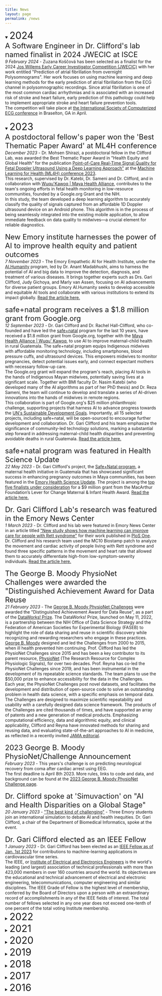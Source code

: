 ```yaml
---
title: News
layout: page
permalink: /news
---
```

<details open><summary><font size="6">2024</font></summary>
<div onclick="">
	<font size="5">A Software Engineer in Dr. Clifford's lab named finalist in 2024 JWECIC at ISCE</font>
<br>
	<em>9 February 2024</em> - Zuzana Koščová has been selected as a finalist for the 2024 <a href="https://www.isce.org/page/younginvestigator">Jos Willems Early Career Investigator Competition (JWECIC)</a> with her work entitled "Prediction of atrial fibrillation from overnight Polysomnograms". Her work focuses on using machine learning and deep learning methods for the early prediction of atrial fibrillation from the ECG channel in polysomnographic recordings. Since atrial fibrillation is one of the most common cardiac arrhythmias and is associated with an increased risk of stroke and heart failure, early prediction of this pathology could help to implement appropriate stroke and heart failure prevention tools.
<br>
The competition will take place at <a href="https://www.isce.org/page/annualconference">the International Society of Computerized ECG conference</a> in Braselton, GA in April.
</div>
</details>

<br>
<details open><summary><font size="6">2023</font></summary>
<div onclick="">
	<font size="5">A postdoctoral fellow's paper won the 'Best Thematic Paper Award' at ML4H conference</font>
<br>
	<em>December 2023</em> - Dr. Mohsen Shirazi, a postdoctoral fellow in the Clifford Lab, was awarded the Best Thematic Paper Award in "Health Equity and Global Health" for the publication <a href="https://arxiv.org/pdf/2312.09433.pdf">Point-of-Care Real-Time Signal Quality for Fetal Doppler Ultrasound Using a Deep Learning Approach"</a> at the <a href="https://ml4h.cc/2023/index.html">Machine Learning for Health (ML4H) conference 2023</a>.
<br>
This research, supervised by Dr. Katebi, Dr. Sameni and Dr. Clifford, and in collaboration with <a href="https://www.wuqukawoq.org/">Wuqu'Kawoq | Maya Health Alliance</a>, contributes to the team's ongoing efforts in fetal health monitoring in low-resource communities, founded by a Google.org Grant and the NIH.
<br>
In this study, the team developed a deep learning algorithm to accurately classify the quality of signals captured from an affordable 1D Doppler ultrasound device on an Android phone. This algorithm is in the process of being seamlessly integrated into the existing mobile application, to allow immediate feedback on data quality to midwives—a crucial element for reliable diagnostics.
</div>

<br>
<div onclick="">
	<font size="5">New Emory institute harnesses the power of AI to improve health equity and patient outcomes</font>
<br>
	<em>7 November 2023</em> - The Emory Empathetic AI for Health Institute, under the <a href="https://aihumanity.emory.edu/">AI.Humanity</a> program, led by Dr. Anant Madabhushi, aims to harness the potential of AI and big data to improve the detection, diagnosis, and treatment of various diseases. It brings together experts such as Drs. Gari Clifford, Judy Gichoya, and Marly van Assen, focusing on AI advancements for diverse patient groups. Emory AI.Humanity seeks to develop accessible and equitable AI tools and collaborate with various institutions to extend its impact globally. <a href="https://news.emory.edu/stories/2023/11/hs_ai.health_institute_launch_11-07-2023/story.html?utm_source=Emory_Report&utm_medium=email&utm_campaign=Emory_Report_EB_110723">Read the article here.</a>
</div>

<br>
<div onclick="">
	<font size="5">safe+natal program receives a $1.8 million grant from Google.org</font>
<br>
	<em>12 September 2023</em> - Dr. Gari Clifford and Dr. Rachel Hall-Clifford, who co-founded and have led the <a href="https://safenatal.org/">safe+natal</a> program for the last 10 years, have received a $1.8 million grant from Google.org, together with the <a href="https://www.wuqukawoq.org/maternal-health/">Maya Health Alliance | Wuqu' Kawoq</a>, to use AI to improve maternal-child health in rural Guatemala.  The safe+natal program equips Indigenous midwives with affordable monitoring technology, including smartphones, blood pressure cuffs, and ultrasound devices. This empowers midwives to monitor pregnancies, detect potential issues early, and connect expectant mothers with necessary follow-up care. 
<br>
The Google.org grant will expand the program's reach, placing AI tools in the hands of Indigenous Mayan midwives, potentially saving lives at a significant scale. Together with BMI faculty Dr. Nasim Katebi (who developed many of the AI algorithms as part of her PhD thesis) and Dr. Reza Sameni, the team will continue to develop and translate a series of AI-driven innovations into the hands of midwives in remote regions.
<br>
This collaboration is part of Google.org's $25 million philanthropic challenge, supporting projects that harness AI to advance progress towards the <a href="https://sdgs.un.org/goals">UN's Sustainable Development Goals</a>. Importantly, all 15 selected projects, including safe+natal, will be open-sourced to encourage further development and collaboration. Dr. Gari Clifford and his team emphasize the significance of community-led technology solutions, marking a substantial step forward in addressing maternal-child health disparities and preventing avoidable deaths in rural Guatemala. <a href="https://med.emory.edu/departments/biomedical-informatics/news-and-events/garis-safa-natal.html">Read the article here.</a>
</div>

<br>
<div onclick="">
	<font size="5">safe+natal program was featured in Health Science Update</font>
<br>
	<em>22 May 2023</em> - Dr. Gari Clifford's project, the <a href="https://safenatal.org/">Safe+Natal program</a>, a maternal health initiative in Guatemala that has showcased significant success in enhancing pregnancy outcomes in Maya communities, has been featured in the <a href="https://news.emory.edu/ebulletin/HSUpdate/05-22-2023.html#:~:text=Improving%20maternal%20mortality%20in%20Guatemala">Emory Health Science Update</a>. The project is among the <a href="https://www.leverforchange.org/learning/news/five-finalists-announced-for-10-million-award-to-provide-women-with-safe-access-to-maternal-healthcare/">top five finalists under consideration</a> for a $9 million grant from the MacArthur Foundation’s Lever for Change Maternal & Infant Health Award. <a href="https://news.emory.edu/ebulletin/HSUpdate/05-22-2023.html#:~:text=Improving%20maternal%20mortality%20in%20Guatemala">Read the article here.</a>
</div>

<br>
<div onclick="">
	<font size="5">Dr. Gari Clifford Lab's research was featured in the Emory News Center</font>
<br>
	<em>1 March 2023</em> - Dr. Clifford and his lab were featured in Emory News Center in an article titled <a href="https://news.emory.edu/stories/2023/03/hs_machine_learning_rett_syndrome_01-03-2023/story.html?utm_source=Emory_Report&utm_medium=email&utm_campaign=Emory_Report_EB_030823">"New study shows how machine learning can improve care for people with Rett syndrome"</a> for their work published in <a href="https://journals.plos.org/plosone/article?id=10.1371/journal.pone.0266351">PloS One</a>. Dr. Clifford and his research team used the MC10 Biostamp patch to analyze the movement and cardiac activity of people living with Rett syndrome and found three specific patterns in the movement and heart rate that allowed them to accurately differentiate high-from low-symptom-severity individuals. <a href="https://news.emory.edu/stories/2023/03/hs_machine_learning_rett_syndrome_01-03-2023/story.html?utm_source=Emory_Report&utm_medium=email&utm_campaign=Emory_Report_EB_030823">Read the article here.</a>
</div>

<br>
<div onclick="">
	<font size="5">The George B. Moody PhysioNet Challenges were awarded the "Distinguished Achievement Award for Data Reuse</font>
<br>
	<em>21 February 2023</em> - The <a href="https://moody-challenge.physionet.org/">George B. Moody PhysioNet Challenges</a> were awarded the "Distinguished Achievement Award for Data Reuse", as a part of the <a href="https://www.faseb.org/data-management-and-sharing/dataworks-prize">DataWorks! Prize</a>. The DataWorks! Prize, launched on May 11, 2022, is a partnership between the NIH Office of Data Science Strategy and the Federation of American Societies for Experimental Biology (FASEB) to highlight the role of data sharing and reuse in scientific discovery while recognizing and rewarding researchers who engage in these practices.
<br>
<a href="https://physionet.org/news/post/355">George B. Moody</a> designed and led the Challenges from 2000 to 2015, when ill health prevented him continuing. Prof. Clifford has led the PhysioNet Challenges since 2015 and has been a key contributor to its parent resource, <a href="https://physionet.org/">PhysioNet</a> (The Research Resource for Complex Physiologic Signals), for over two decades. Prof. Reyna has co-led the PhysioNet Challenges since 2019, and has been instrumental in the development of its repeatable science standards. The team plans to use the $50,000 prize to enhance accessibility for the data in the Challenges. 
<br>
Each year, the PhysioNet Challenges post novel datasets, and facilitates the development and distribution of open-source code to solve an outstanding problem in health data science, with a specific emphasis on temporal data. The Challenges are designed to maximize scientific repeatability and usability with a carefully designed data science framework. The products of the Challenges are cited thousands of times, and have supported an array of patents and a new generation of medical products. Emphasizing computational efficiency, data and algorithmic equity, and clinical applicability, Clifford and Reyna have innovated methods for sharing and reusing data, and evaluating state-of-the-art approaches to AI in medicine, as reflected in a recently invited <a href="https://jamanetwork.com/journals/jama/article-abstract/2794258">JAMA editorial</a>.
</div>

<br>
<div onclick="">
	<font size="5">2023 George B. Moody PhysioNet/Challenge Announcement</font>
<br>
	<em>February 2023</em> - This years's challenge is on predicting neurological recovery from coma after cardiac arrest using EEG.
<br>
The first deadline is April 8th 2023. More rules, links to code and data, and background can be found at the <a href="https://moody-challenge.physionet.org/2023/">2023 George B. Moody PhysioNet Challenge page</a>.
</div>

<br>
<div onclick="">
	<font size="5">Dr. Clifford spoke at 'Simuvaction' on "AI and Health Disparities on a Global Stage"</font>
<br>
	<em>20 January 2023</em> - <a href="https://news.emory.edu/features/2023/01/er_international_simulation_20-01-2023/index.html?utm_source=Emory_Report&utm_medium=email&utm_campaign=Emory_Report_EB_012423">"The best kind of challenging"</a> - Three Emory students join an international simulation to debate AI and health inequities. Dr. Gari Clifford, a chair of the Department of Biomedical Informatics, spoke at the event.
</div>

<br>
<div onclick="">
	<font size="5">Dr. Gari Clifford elected as an IEEE Fellow</font>
<br>
	<em>1 January 2023</em> - Dr. Gari Clifford has been elected as an <a href="https://www.embs.org/awards/fellow-program/2023-embs-fellows/">IEEE Fellow as of Jan. 1st 2023</a> for contributions to machine-learning applications in cardiovascular time series.
<br>
The IEEE, or <a href="https://www.ieee.org//">Institute of Electrical and Electronics Engineers</a> is the world's leading (and largest) association of technical professionals with more than 423,000 members in over 160 countries around the world. Its objectives are the educational and technical advancement of electrical and electronic engineering, telecommunications, computer engineering and similar disciplines. The IEEE Grade of Fellow is the highest level of membership, conferred by the Board of Directors upon a person with an extraordinary record of accomplishments in any of the IEEE fields of interest. The total number of fellows selected in any one year does not exceed one-tenth of one percent of the total voting Institute membership.
</div>
</details>

<details><summary><font size="6">2022</font></summary>
<div onclick="">
	<font size="5">Dr. Gari Clifford helped explain the gulf between AI and clinical practice in JAMA</font>
<br>
	<em>July 2022</em> - Dr. Clifford, together with Prof. Matthew Reyna from Emory University and Prof. Nsoesie from Boston University, published an <a href="https://jamanetwork.com/journals/jama/article-abstract/2794258">invited viewpoint</a> in The Journal of the American Medical Association (JAMA) on "Rethinking Algorithm Performance Metrics for Artificial Intelligence in Diagnostic Medicine". The viewpoint focuses on how we often use the wrong optimization targets when applying machine learning to medical data, and how we can address this issue, and is part of the <a href="https://www.moore.org/">Gordon and Betty Moore Foundation's</a> <a href="https://www.moore.org/news">broader series on Diagnostic Excellence</a>. 
</div>

<br>
<div onclick="">
	<font size="5">Dr. Gari Clifford spoke at a symposium</font>
<br>
	<em>June 2022</em> - Dr. Clifford was invited to the <a href="https://www.nationalacademies.org/">National Academy of Sciences, Engineering and Medicine</a> to discuss the use of interpretable machine learning in healthcare and its impact on bias and ethics at a symposium on <a href="https://www.nationalacademies.org/event/06-21-2022/interpretable-and-explainable-ai-and-machine-learning">Interpretable and Explainable AI and Machine Learning</a>. 
</div>

<br>
<div onclick="">
	<font size="5">Dr. Gari Clifford is appointed as an external advisor to SleepHuB</font>
<br>
	<em>May 2022</em> - Dr. Gari Clifford is appointed as an external advisor to the University of Southern California <a href="https://sleephub.usc.edu/">Center for Sleep Health using Bioengineering (SleepHuB)</a>. SleepHuB is a unique network of clinicians, scientists and engineers who work collaboratively to conceptualize and operationalize translational projects related to sleep.
</div>

<br>
<div onclick="">
	<font size="5">Dr. Gari Clifford Lab's research was featured in the Emory Medicine Magazine</font>
<br>
	<em>February 2022</em> - Dr. Clifford and Dr. Hall-Clifford were featured in the Emory Medicine Magazine in an article titled "Every Mother, Every Baby" for their work on <a href="https://codesign.emory.edu/">Co-Design</a> of mHealth and AI-enabled diagnostic systems with the lay midwives of highland Guatemala. <a href="https://emorymedicinemagazine.emory.edu/issues/2022/winter/and-more/every-mother,-every-baby/index.html">Read the article here.</a>
</div>
</details>

<details><summary><font size="6">2021</font></summary>
<div onclick="">
	<font size="5">Dr. Gari Clifford's research was featured in Amazon Research Awards</font>
<br>
	<em>December 2021</em> - Dr. Clifford's interview with <a href="https://www.amazon.science/">Amazon Science</a> on edge machine learning in healthcare was published in Amazon Research Awards, entitled: "Using machine learning to reduce costs, increase accuracy, and improve access in healthcare". <a href="https://www.amazon.science/research-awards/success-stories/using-machine-learning-to-reduce-costs-increase-accuracy-and-improve-access-in-healthcare">Read the article here.</a>
</div>

<br>
<div onclick="">
	<font size="5">Clifford Lab's research was featured in the National Institutes of Health Spotlight</font>
<br>
	<em>September 2021</em> - Dr. Clifford and Dr.Hall-Clifford’s <a href="https://codesign.emory.edu/">Co-Design Lab</a> initiative <a href="https://safenatal.org/">Safe+Natal</a> which uses mHealth and AI to assist lay midwives in rural Guatemala was highlighted by the National Institutes of Health Spotlight in an article "Developing Mobile Health Solutions for Women in Guatemala". <a href="https://www.nichd.nih.gov/newsroom/news/091421-mobile_health_solutions"> Read the article here.</a>
</div>

<br>
<div onclick="">
	<font size="5">Dr. Gari Cifford's research was featured in Journal of Physiological Measurement</font>
<br>
	<em>September 2021</em> - Drs. Clifford and Reyna presented the annual <a href="https://moody-challenge.physionet.org/">PhysioNet Challenge</a> awards at the <a href="https://cinc.org/">Computing in Cardiology</a> 2021 (remotely) in Brno, Czech Republic. The Challenge focused on <a href="https://moody-challenge.physionet.org/2021/">reduced lead ECG arrhythmia classification</a> and led to over <a href="https://physionet.org/files/challenge-2021/1.0.2/papers/index.html">60 publications</a> and 57 pieces of contributed open-source software. An editorial describing the Challenge and summarizing the contributions was published in the Journal of Physiological Measurement. <a href="https://www.ncbi.nlm.nih.gov/pmc/articles/PMC9469795/">Read the research here.</a>
</div>

<br>
<div onclick="">
	<font size="5">Clifford Lab's research was highlighted by the Fogarty International Center</font>
<br>
	<em>July 2021</em> - Clifford Lab's research on using mHealth and AI to assist lay midwives in rural Guatemala was highlighted by the Fogarty International Center (which partially funded the work), in their Global Health Matters Newsletter (Volume 20, Number 4, July/August 2021), in an article "mHealth app reduces LMIC pregnancy, delivery risks". <a href="https://www.fic.nih.gov/News/GlobalHealthMatters/july-august-2021/Pages/mHealth-app-reduces-LMIC-pregnancy-delivery-risks.aspx">Read the article here.</a>
</div>	

<br>
<div onclick="">
	<font size="5">Dr. Clifford had an interview with the Academic Times</font>
<br>
	<em>April 2021</em> - Dr. Clifford's interview with the Academic Times on measuring sleep with wearables in health was published, entitled: "These sleep monitoring innovations could make smartwatches better at tracking our slumber". <a href="https://web.archive.org/web/20210615152555/https://academictimes.com/these-sleep-monitoring-innovations-could-make-smartwatches-better-at-tracking-our-slumber/">Read the article here.</a>
</div>
</details>

<details><summary><font size="6">2020</font></summary>
</details>
<details><summary><font size="6">2019</font></summary>
</details>
<details><summary><font size="6">2018</font></summary>
</details>
<details><summary><font size="6">2017</font></summary>
<div onclick="">
	<font size="5">Our work on mHealth for mental illness covered in Emory Lab Land article</font>
<br>
	<em>July 2017</em> - Imagine someone undergoing treatment by a psychiatrist. How do we know the treatment is really working or should be modified? To assess whether the patient's condition is objectively improving, the doctor could ask him or her to take home a heart rate monitor and wear it continuously for 24 hours. An app connected to the monitor could then track how much the patient's heart rate varies over time and how much the patient moves. <a href="http://www.emoryhealthsciblog.com/big-data-with-heart-for-psychiatric-disorders">Read the article
here.</a>
</div>
</details>

<details><summary><font size="6">2016</font></summary>
<div onclick="">
	<font size="5">Emory and Morehouse team develops mobile device platform to improve community heath</font>
<br>
	<i>December 2016</i> - The team led by Dr. Gari Clifford, PhD, at Emory University and researchers at Morehouse School of Medicine are building an ambitious project to work with teen-aged and young adult minority communities in metro Atlanta to co-create an mHealth (mobile health) platform supported by mobile devices. <a href="https://news.emory.edu/stories/2016/12/clifford_big_data_spokes/index.html">Read the article here</a>.
</div>

<br>
<div onclick="">
	<font size="5">PhD Student Receives Highest Academic Achievement</font>
<br>
	<i>November 2016</i> - Pradyumna Suresha, the newest PhD student in our lab,
was awarded the Institutional Gold Medal for securing highest GPA in B.Tech -Electronics and Communication Engineering, batch of 2015-16; as well as 1986 Batch Gold Medal for being the student with best academic record in the department of ECE, NITK Surathkal India. Congratulations!
</div>

<br>
<div onclick="">
	<font size="5">Now Hiring</font>
<br>
	<i>October 2016</i> - We have openings for faculty and research positions in machine learning and signal processing applied to biomedical informatics and engineering.
<a href="http://gdclifford.info/jobs">Jobs Here!</a>
</div>

<br>
<div onclick="">
	<font size="5">2016 Cardiology Challenge Winners Announced</font>
<br>
	<i>14 September 2016</i>  - The winners of this year's <a href="http://physionet.org/challenge/2016">PhysioNet/CinC Challenge</a> were announced at the <a href="http://cinc.org/">CinC Conference</a>. Congratulations to everyone for a tight run race! We enjoyed running this and hope you all submit to the upcoming Physiological Measurement Special Issue.
</div>

<br>
<div onclick="">
	<font size="5">Emory Exposome</font>
<br>
	<i>28 May 2016</i> - In support of the Exposome mission, the Clifford Lab will be offering live interactive demos to demonstrate some of the useful capabilities of the Raspberry Pi, sensor technologies and cloud computing. Event takes place June 12 in the plaza level auditorium of the Claudia Nance Rollins building.
<br>
More information can be found at the event's website, located here: <a href="http://emoryhercules.com/), and [Human Exposome Project](https://emoryhercules.com/news/hercules-host-exposome-course-june-2016/">Emory Hercules</a>.
</div>

<br>
<div onclick="">
	<font size="5">Chair Promotion</font>
<br>
	<i>April 2016</i>- Dr. Clifford appointed Interim Chair of Emory's Department of Biomedical Informatics.
</div>

<br>
<div onclick="">
	<font size="5">PhysioNet / Computing in Cardiology Challenge 2016</font>
<br>
	<i>7 May 2016</i> - The Official Phase of the PhysioNet/Computing in Cardiology Challenge 2016 has begun.
</div>

<br>
<div onclick="">
	<i>February 2016</I> - The PhysioNet/Computing in Cardiology Challenge 2016, co-organised by the Clifford Lab and the Laboratory for Computational Physiology, is now open.
</div>
</details>